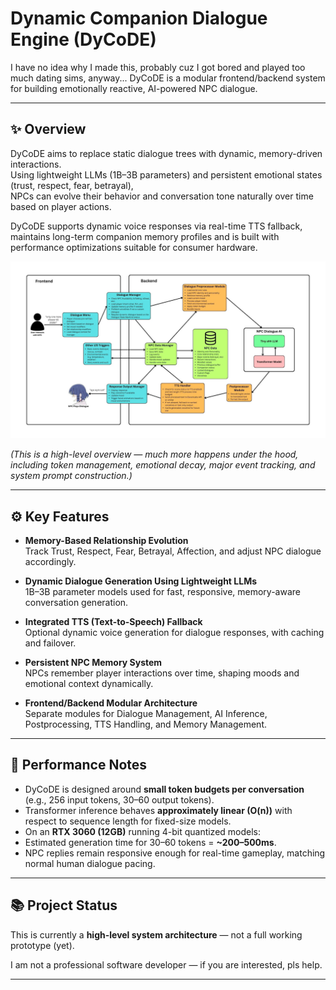 # Dynamic Companion Dialogue Engine (DyCoDE)

I have no idea why I made this, probably cuz I got bored and played too much dating sims, anyway...
DyCoDE is a modular frontend/backend system for building emotionally reactive, AI-powered NPC dialogue.

---

## ✨ Overview

DyCoDE aims to replace static dialogue trees with dynamic, memory-driven interactions.  
Using lightweight LLMs (1B–3B parameters) and persistent emotional states (trust, respect, fear, betrayal),  
NPCs can evolve their behavior and conversation tone naturally over time based on player actions.

DyCoDE supports dynamic voice responses via real-time TTS fallback, maintains long-term companion memory profiles and is built with performance optimizations suitable for consumer hardware.

![Dynamic Companion Dialogue Engine Architecture](Dynamic%20Companion%20Dialogue%20Engine.jpg)

*(This is a high-level overview — much more happens under the hood, including token management, emotional decay, major event tracking, and system prompt construction.)*

---

## ⚙️ Key Features

- **Memory-Based Relationship Evolution**  
  Track Trust, Respect, Fear, Betrayal, Affection, and adjust NPC dialogue accordingly.

- **Dynamic Dialogue Generation Using Lightweight LLMs**  
  1B–3B parameter models used for fast, responsive, memory-aware conversation generation.

- **Integrated TTS (Text-to-Speech) Fallback**  
  Optional dynamic voice generation for dialogue responses, with caching and failover.

- **Persistent NPC Memory System**  
  NPCs remember player interactions over time, shaping moods and emotional context dynamically.

- **Frontend/Backend Modular Architecture**  
  Separate modules for Dialogue Management, AI Inference, Postprocessing, TTS Handling, and Memory Management.

---

## 🚀 Performance Notes

- DyCoDE is designed around **small token budgets per conversation** (e.g., 256 input tokens, 30–60 output tokens).
- Transformer inference behaves **approximately linear (O(n))** with respect to sequence length for fixed-size models.
- On an **RTX 3060 (12GB)** running 4-bit quantized models:
- Estimated generation time for 30–60 tokens = **~200–500ms**.
- NPC replies remain responsive enough for real-time gameplay, matching normal human dialogue pacing.

---

## 📚 Project Status

This is currently a **high-level system architecture** — not a full working prototype (yet).  

I am not a professional software developer — if you are interested, pls help.

---
